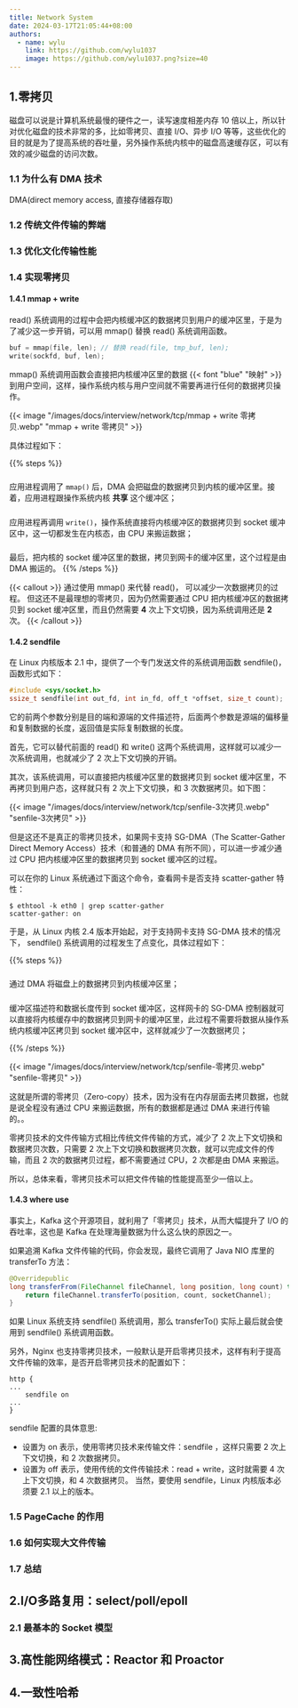 ```yaml
---
title: Network System
date: 2024-03-17T21:05:44+08:00
authors:
  - name: wylu
    link: https://github.com/wylu1037
    image: https://github.com/wylu1037.png?size=40
---
```


## 1.零拷贝
磁盘可以说是计算机系统最慢的硬件之一，读写速度相差内存 10 倍以上，所以针对优化磁盘的技术非常的多，比如零拷贝、直接 I/O、异步 I/O 等等，这些优化的目的就是为了提高系统的吞吐量，另外操作系统内核中的磁盘高速缓存区，可以有效的减少磁盘的访问次数。

### 1.1 为什么有 DMA 技术
DMA(direct memory access, 直接存储器存取)

### 1.2 传统文件传输的弊端

### 1.3 优化文化传输性能

### 1.4 实现零拷贝
#### 1.4.1 mmap + write
read() 系统调用的过程中会把内核缓冲区的数据拷贝到用户的缓冲区里，于是为了减少这一步开销，可以用 mmap() 替换 read() 系统调用函数。
```c
buf = mmap(file, len); // 替换 read(file, tmp_buf, len);
write(sockfd, buf, len);
```

mmap() 系统调用函数会直接把内核缓冲区里的数据 {{< font "blue" "映射" >}} 到用户空间，这样，操作系统内核与用户空间就不需要再进行任何的数据拷贝操作。

{{< image "/images/docs/interview/network/tcp/mmap + write 零拷贝.webp" "mmap + write 零拷贝" >}}

具体过程如下：

{{% steps %}}
<h5></h5>

应用进程调用了 `mmap()` 后，DMA 会把磁盘的数据拷贝到内核的缓冲区里。接着，应用进程跟操作系统内核 **共享** 这个缓冲区；
<h5></h5>

应用进程再调用 `write()`，操作系统直接将内核缓冲区的数据拷贝到 socket 缓冲区中，这一切都发生在内核态，由 CPU 来搬运数据；
<h5></h5>

最后，把内核的 socket 缓冲区里的数据，拷贝到网卡的缓冲区里，这个过程是由 DMA 搬运的。
{{% /steps %}}

{{< callout >}}
通过使用 mmap() 来代替 read()， 可以减少一次数据拷贝的过程。
但这还不是最理想的零拷贝，因为仍然需要通过 CPU 把内核缓冲区的数据拷贝到 socket 缓冲区里，而且仍然需要 **4** 次上下文切换，因为系统调用还是 **2** 次。
{{< /callout >}}

#### 1.4.2 sendfile
在 Linux 内核版本 2.1 中，提供了一个专门发送文件的系统调用函数 sendfile()，函数形式如下：
```c
#include <sys/socket.h>
ssize_t sendfile(int out_fd, int in_fd, off_t *offset, size_t count);
```

它的前两个参数分别是目的端和源端的文件描述符，后面两个参数是源端的偏移量和复制数据的长度，返回值是实际复制数据的长度。

首先，它可以替代前面的 read() 和 write() 这两个系统调用，这样就可以减少一次系统调用，也就减少了 2 次上下文切换的开销。

其次，该系统调用，可以直接把内核缓冲区里的数据拷贝到 socket 缓冲区里，不再拷贝到用户态，这样就只有 2 次上下文切换，和 3 次数据拷贝。如下图：

{{< image "/images/docs/interview/network/tcp/senfile-3次拷贝.webp" "senfile-3次拷贝" >}}

但是这还不是真正的零拷贝技术，如果网卡支持 SG-DMA（The Scatter-Gather Direct Memory Access）技术（和普通的 DMA 有所不同），可以进一步减少通过 CPU 把内核缓冲区里的数据拷贝到 socket 缓冲区的过程。

可以在你的 Linux 系统通过下面这个命令，查看网卡是否支持 scatter-gather 特性：
```shell
$ ethtool -k eth0 | grep scatter-gather
scatter-gather: on
```

于是，从 Linux 内核 2.4 版本开始起，对于支持网卡支持 SG-DMA 技术的情况下， sendfile() 系统调用的过程发生了点变化，具体过程如下：

{{% steps %}}
<h5></h5>

通过 DMA 将磁盘上的数据拷贝到内核缓冲区里；
<h5></h5>

缓冲区描述符和数据长度传到 socket 缓冲区，这样网卡的 SG-DMA 控制器就可以直接将内核缓存中的数据拷贝到网卡的缓冲区里，此过程不需要将数据从操作系统内核缓冲区拷贝到 socket 缓冲区中，这样就减少了一次数据拷贝；

{{% /steps %}}

{{< image "/images/docs/interview/network/tcp/senfile-零拷贝.webp" "senfile-零拷贝" >}}

这就是所谓的零拷贝（Zero-copy）技术，因为没有在内存层面去拷贝数据，也就是说全程没有通过 CPU 来搬运数据，所有的数据都是通过 DMA 来进行传输的。。

零拷贝技术的文件传输方式相比传统文件传输的方式，减少了 2 次上下文切换和数据拷贝次数，只需要 2 次上下文切换和数据拷贝次数，就可以完成文件的传输，而且 2 次的数据拷贝过程，都不需要通过 CPU，2 次都是由 DMA 来搬运。

所以，总体来看，零拷贝技术可以把文件传输的性能提高至少一倍以上。

#### 1.4.3 where use

事实上，Kafka 这个开源项目，就利用了「零拷贝」技术，从而大幅提升了 I/O 的吞吐率，这也是 Kafka 在处理海量数据为什么这么快的原因之一。

如果追溯 Kafka 文件传输的代码，你会发现，最终它调用了 Java NIO 库里的 transferTo 方法：
```java
@Overridepublic 
long transferFrom(FileChannel fileChannel, long position, long count) throws IOException { 
    return fileChannel.transferTo(position, count, socketChannel);
}
```
如果 Linux 系统支持 sendfile() 系统调用，那么 transferTo() 实际上最后就会使用到 sendfile() 系统调用函数。


另外，Nginx 也支持零拷贝技术，一般默认是开启零拷贝技术，这样有利于提高文件传输的效率，是否开启零拷贝技术的配置如下：
```shell
http {
...
    sendfile on
...
}
```
sendfile 配置的具体意思:
+ 设置为 on 表示，使用零拷贝技术来传输文件：sendfile ，这样只需要 2 次上下文切换，和 2 次数据拷贝。
+ 设置为 off 表示，使用传统的文件传输技术：read + write，这时就需要 4 次上下文切换，和 4 次数据拷贝。
当然，要使用 sendfile，Linux 内核版本必须要 2.1 以上的版本。

### 1.5 PageCache 的作用

### 1.6 如何实现大文件传输

### 1.7 总结

## 2.I/O多路复用：select/poll/epoll
### 2.1 最基本的 Socket 模型

## 3.高性能网络模式：Reactor 和 Proactor

## 4.一致性哈希
